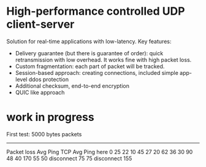 # High-performance controlled UDP client-server

Solution for real-time applications with low-latency. Key features:
- Delivery guarantee (but there is guarantee of order): quick retransmission with low overhead. It works fine with high packet loss.
- Custom fragmentation: each part of packet will be tracked.
- Session-based approach: creating connections, included simple app-level ddos protection
- Additional checksum, end-to-end encryption
- QUIC like approach

# work in progress

First test: 5000 bytes packets

_____________________________________________
Packet loss   Avg Ping TCP     Avg Ping here
0             25               22
10            45               27
20            62               36
30            90               48
40            170              55
50            disconnect       75
75            disconnect       155
